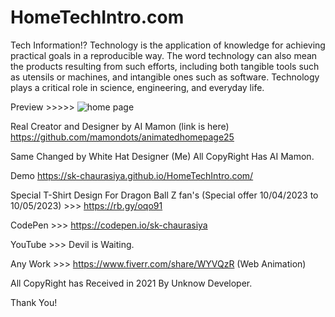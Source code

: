 # HomeTechIntro.com
Tech  Information!?
Technology is the application of knowledge for achieving practical goals in a reproducible way. The word technology can also mean the products resulting from such efforts, including both tangible tools such as utensils or machines, and intangible ones such as software. Technology plays a critical role in science, engineering, and everyday life.

Preview >>>>>
![home page](https://user-images.githubusercontent.com/97239651/230782406-0eee4145-236b-4aed-bb4b-24fdad64e30a.PNG)

Real Creator and Designer by AI Mamon (link is here)
https://github.com/mamondots/animatedhomepage25

Same Changed by White Hat Designer (Me)
All CopyRight Has AI Mamon.

Demo https://sk-chaurasiya.github.io/HomeTechIntro.com/

Special T-Shirt Design For Dragon Ball Z fan's (Special offer 10/04/2023 to 10/05/2023) >>> 
https://rb.gy/oqo91

CodePen >>> https://codepen.io/sk-chaurasiya

YouTube >>> Devil is Waiting. 

Any Work >>> https://www.fiverr.com/share/WYVQzR (Web Animation)

All CopyRight has Received in 2021 By Unknow Developer.

Thank You!
